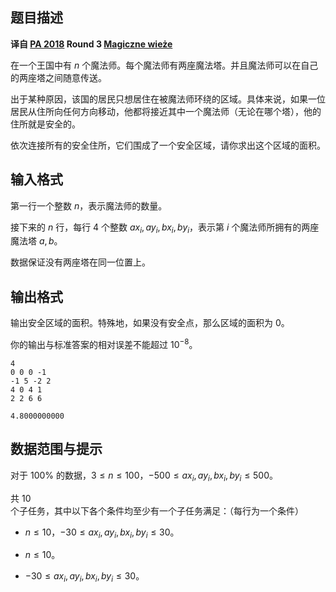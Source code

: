 ## 题目描述

**译自 [PA 2018](https://sio2.mimuw.edu.pl/c/pa-2018-1/dashboard/)  Round 3 [Magiczne wieże](https://sio2.mimuw.edu.pl/c/pa-2018-1/p/mag/)**

在一个王国中有 $n$ 个魔法师。每个魔法师有两座魔法塔。并且魔法师可以在自己的两座塔之间随意传送。

出于某种原因，该国的居民只想居住在被魔法师环绕的区域。具体来说，如果一位居民从住所向任何方向移动，他都将接近其中一个魔法师（无论在哪个塔），他的住所就是安全的。

依次连接所有的安全住所，它们围成了一个安全区域，请你求出这个区域的面积。

## 输入格式

第一行一个整数 $n$，表示魔法师的数量。

接下来的 $n$ 行，每行 $4$ 个整数 $ax_i,ay_i,bx_i,by_i$，表示第 $i$ 个魔法师所拥有的两座魔法塔 $a,b$。

数据保证没有两座塔在同一位置上。

## 输出格式

输出安全区域的面积。特殊地，如果没有安全点，那么区域的面积为 $0$。

你的输出与标准答案的相对误差不能超过 $10^{-8}$。

```input1
4
0 0 0 -1
-1 5 -2 2
4 0 4 1
2 2 6 6
```

```output1
4.8000000000
```

## 数据范围与提示

对于 $100\%$ 的数据，$3\leq n\leq 100$，$-500\leq ax_i,ay_i,bx_i,by_i\leq 500$。

共 $10$ 个子任务，其中以下各个条件均至少有一个子任务满足：（每行为一个条件）

- $n\leq 10$，$-30\leq ax_i,ay_i,bx_i,by_i\leq 30$。

- $n\leq 10$。

- $-30\leq ax_i,ay_i,bx_i,by_i\leq 30$。

